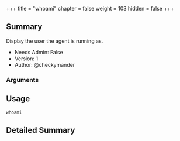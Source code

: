 +++
title = "whoami"
chapter = false
weight = 103
hidden = false
+++

## Summary
Display the user the agent is running as.
  
- Needs Admin: False  
- Version: 1  
- Author: @checkymander

### Arguments

## Usage

```
whoami
```


## Detailed Summary
